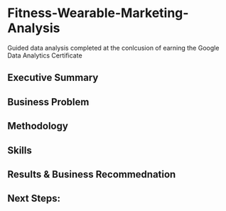 # Fitness-Wearable-Marketing-Analysis
Guided data analysis completed at the conlcusion of earning the Google Data Analytics Certificate


## Executive Summary

## Business Problem

## Methodology

## Skills

## Results & Business Recommednation

## Next Steps:
